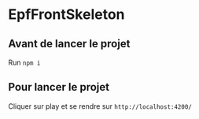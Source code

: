 # EpfFrontSkeleton

## Avant de lancer le projet

Run `npm i`

## Pour lancer le projet

Cliquer sur play et se rendre sur `http://localhost:4200/`
